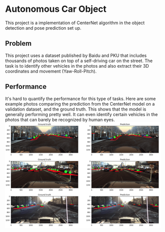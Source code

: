 # Autonomous Car Object 

This project is a implementation of CenterNet algorithm in the object detection and pose prediction set up.
## Problem
This project uses a dataset published by Baidu and PKU that includes thousands of photos taken on top of a self-driving car on the street. The task is to identify other vehicles in the photos and also extract their 3D coordinates and movement (Yaw-Roll-Pitch). 

## Performance
It's hard to quantify the performance for this type of tasks. Here are some example photos comparing the prediction from the CenterNet model on a validation dataset, and the ground truth. This shows that the model is generally performing pretty well. It can even identify certain vehicles in the photos that can barely be recognized by human eyes.
![comparison](example.png)